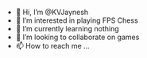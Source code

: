 - 👋 Hi, I’m @KVJaynesh
- 👀 I’m interested in playing FPS Chess
- 🌱 I’m currently learning nothing
- 💞️ I’m looking to collaborate on games
- 📫 How to reach me ...

<!---
KVJaynesh/KVJaynesh is a ✨ special ✨ repository because its `README.md` (this file) appears on your GitHub profile.
You can click the Preview link to take a look at your changes.
--->
